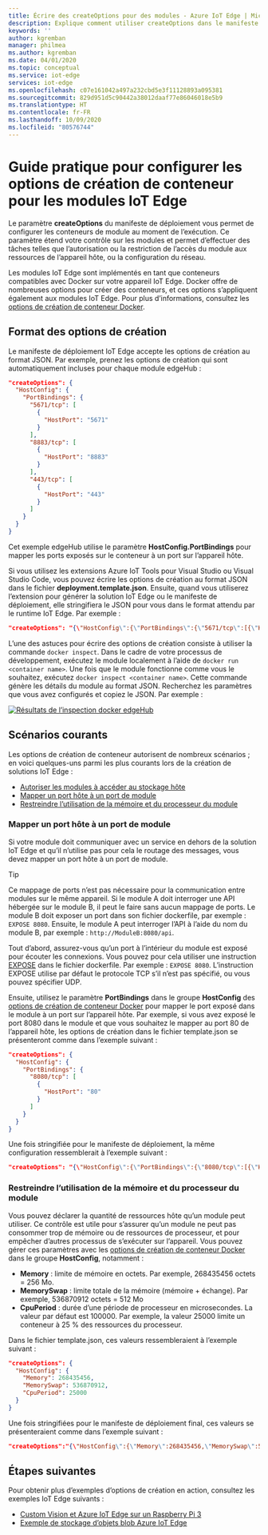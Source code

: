 ```yaml
---
title: Écrire des createOptions pour des modules - Azure IoT Edge | Microsoft Docs
description: Explique comment utiliser createOptions dans le manifeste de déploiement pour configurer des modules au moment de l’exécution.
keywords: ''
author: kgremban
manager: philmea
ms.author: kgremban
ms.date: 04/01/2020
ms.topic: conceptual
ms.service: iot-edge
services: iot-edge
ms.openlocfilehash: c07e161042a497a232cbd5e3f11128893a095381
ms.sourcegitcommit: 829d951d5c90442a38012daaf77e86046018e5b9
ms.translationtype: HT
ms.contentlocale: fr-FR
ms.lasthandoff: 10/09/2020
ms.locfileid: "80576744"
---
```

# <a name="how-to-configure-container-create-options-for-iot-edge-modules"></a>Guide pratique pour configurer les options de création de conteneur pour les modules IoT Edge

Le paramètre **createOptions** du manifeste de déploiement vous permet de configurer les conteneurs de module au moment de l’exécution. Ce paramètre étend votre contrôle sur les modules et permet d’effectuer des tâches telles que l’autorisation ou la restriction de l’accès du module aux ressources de l’appareil hôte, ou la configuration du réseau.

Les modules IoT Edge sont implémentés en tant que conteneurs compatibles avec Docker sur votre appareil IoT Edge. Docker offre de nombreuses options pour créer des conteneurs, et ces options s’appliquent également aux modules IoT Edge. Pour plus d’informations, consultez les [options de création de conteneur Docker](https://docs.docker.com/engine/api/v1.32/#operation/ContainerCreate).

## <a name="format-create-options"></a>Format des options de création

Le manifeste de déploiement IoT Edge accepte les options de création au format JSON. Par exemple, prenez les options de création qui sont automatiquement incluses pour chaque module edgeHub :

```json
"createOptions": {
  "HostConfig": {
    "PortBindings": {
      "5671/tcp": [
        {
          "HostPort": "5671"
        }
      ],
      "8883/tcp": [
        {
          "HostPort": "8883"
        }
      ],
      "443/tcp": [
        {
          "HostPort": "443"
        }
      ]
    }
  }
}
```

Cet exemple edgeHub utilise le paramètre **HostConfig.PortBindings** pour mapper les ports exposés sur le conteneur à un port sur l’appareil hôte.

Si vous utilisez les extensions Azure IoT Tools pour Visual Studio ou Visual Studio Code, vous pouvez écrire les options de création au format JSON dans le fichier **deployment.template.json**. Ensuite, quand vous utiliserez l’extension pour générer la solution IoT Edge ou le manifeste de déploiement, elle stringifiera le JSON pour vous dans le format attendu par le runtime IoT Edge. Par exemple :

```json
"createOptions": "{\"HostConfig\":{\"PortBindings\":{\"5671/tcp\":[{\"HostPort\":\"5671\"}],\"8883/tcp\":[{\"HostPort\":\"8883\"}],\"443/tcp\":[{\"HostPort\":\"443\"}]}}}"
```

L’une des astuces pour écrire des options de création consiste à utiliser la commande `docker inspect`. Dans le cadre de votre processus de développement, exécutez le module localement à l’aide de `docker run <container name>`. Une fois que le module fonctionne comme vous le souhaitez, exécutez `docker inspect <container name>`. Cette commande génère les détails du module au format JSON. Recherchez les paramètres que vous avez configurés et copiez le JSON. Par exemple :

[ ![Résultats de l’inspection docker edgeHub](./media/how-to-use-create-options/docker-inspect-edgehub-inline-and-expanded.png) ](./media/how-to-use-create-options/docker-inspect-edgehub-inline-and-expanded.png#lightbox)

## <a name="common-scenarios"></a>Scénarios courants

Les options de création de conteneur autorisent de nombreux scénarios ; en voici quelques-uns parmi les plus courants lors de la création de solutions IoT Edge :

* [Autoriser les modules à accéder au stockage hôte](how-to-access-host-storage-from-module.md)
* [Mapper un port hôte à un port de module](#map-host-port-to-module-port)
* [Restreindre l’utilisation de la mémoire et du processeur du module](#restrict-module-memory-and-cpu-usage)

### <a name="map-host-port-to-module-port"></a>Mapper un port hôte à un port de module

Si votre module doit communiquer avec un service en dehors de la solution IoT Edge et qu’il n’utilise pas pour cela le routage des messages, vous devez mapper un port hôte à un port de module.

>[!TIP]
>Ce mappage de ports n’est pas nécessaire pour la communication entre modules sur le même appareil. Si le module A doit interroger une API hébergée sur le module B, il peut le faire sans aucun mappage de ports. Le module B doit exposer un port dans son fichier dockerfile, par exemple : `EXPOSE 8080`. Ensuite, le module A peut interroger l’API à l’aide du nom du module B, par exemple : `http://ModuleB:8080/api`.

Tout d’abord, assurez-vous qu’un port à l’intérieur du module est exposé pour écouter les connexions. Vous pouvez pour cela utiliser une instruction [EXPOSE](https://docs.docker.com/engine/reference/builder/#expose) dans le fichier dockerfile. Par exemple : `EXPOSE 8080`. L’instruction EXPOSE utilise par défaut le protocole TCP s’il n’est pas spécifié, ou vous pouvez spécifier UDP.

Ensuite, utilisez le paramètre **PortBindings** dans le groupe **HostConfig** des [options de création de conteneur Docker](https://docs.docker.com/engine/api/v1.32/#operation/ContainerCreate) pour mapper le port exposé dans le module à un port sur l’appareil hôte. Par exemple, si vous avez exposé le port 8080 dans le module et que vous souhaitez le mapper au port 80 de l’appareil hôte, les options de création dans le fichier template.json se présenteront comme dans l’exemple suivant :

```json
"createOptions": {
  "HostConfig": {
    "PortBindings": {
      "8080/tcp": [
        {
          "HostPort": "80"
        }
      ]
    }
  }
}
```

Une fois stringifiée pour le manifeste de déploiement, la même configuration ressemblerait à l’exemple suivant :

```json
"createOptions": "{\"HostConfig\":{\"PortBindings\":{\"8080/tcp\":[{\"HostPort\":\"80\"}]}}}"
```

### <a name="restrict-module-memory-and-cpu-usage"></a>Restreindre l’utilisation de la mémoire et du processeur du module

Vous pouvez déclarer la quantité de ressources hôte qu’un module peut utiliser. Ce contrôle est utile pour s’assurer qu’un module ne peut pas consommer trop de mémoire ou de ressources de processeur, et pour empêcher d’autres processus de s’exécuter sur l’appareil. Vous pouvez gérer ces paramètres avec les [options de création de conteneur Docker](https://docs.docker.com/engine/api/v1.32/#operation/ContainerCreate) dans le groupe **HostConfig**, notamment :

* **Memory** : limite de mémoire en octets. Par exemple, 268435456 octets = 256 Mo.
* **MemorySwap** : limite totale de la mémoire (mémoire + échange). Par exemple, 536870912 octets = 512 Mo
* **CpuPeriod** : durée d’une période de processeur en microsecondes. La valeur par défaut est 100000. Par exemple, la valeur 25000 limite un conteneur à 25 % des ressources du processeur.

Dans le fichier template.json, ces valeurs ressembleraient à l’exemple suivant :

```json
"createOptions": {
  "HostConfig": {
    "Memory": 268435456,
    "MemorySwap": 536870912,
    "CpuPeriod": 25000
  }
}
```

Une fois stringifiées pour le manifeste de déploiement final, ces valeurs se présenteraient comme dans l’exemple suivant :

```json
"createOptions":"{\"HostConfig\":{\"Memory\":268435456,\"MemorySwap\":536870912,\"CpuPeriod\":25000}}"
```

## <a name="next-steps"></a>Étapes suivantes

Pour obtenir plus d’exemples d’options de création en action, consultez les exemples IoT Edge suivants :

* [Custom Vision et Azure IoT Edge sur un Raspberry Pi 3](https://github.com/Azure-Samples/Custom-vision-service-iot-edge-raspberry-pi)
* [Exemple de stockage d’objets blob Azure IoT Edge](https://github.com/Azure-Samples/azure-iotedge-blobstorage-sample)
